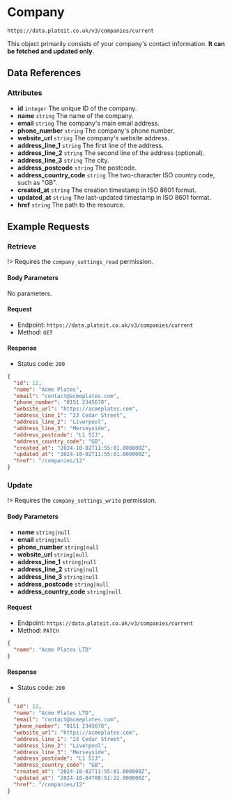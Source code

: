 # Company

`https://data.plateit.co.uk/v3/companies/current`

This object primarily consists of your company's contact information. **It can be fetched and updated only**.

## Data References

### Attributes

* **id** `integer` The unique ID of the company.
* **name** `string` The name of the company.
* **email** `string` The company's main email address.
* **phone_number** `string` The company's phone number.
* **website_url** `string` The company's website address.
* **address_line_1** `string` The first line of the address.
* **address_line_2** `string` The second line of the address (optional).
* **address_line_3** `string` The city.
* **address_postcode** `string` The postcode.
* **address_country_code** `string` The two-character ISO country code, such as "GB".
* **created_at** `string` The creation timestamp in ISO 8601 format.
* **updated_at** `string` The last-updated timestamp in ISO 8601 format.
* **href** `string` The path to the resource.

## Example Requests

### Retrieve

!> Requires the `company_settings_read` permission.

<!-- tabs:start -->

#### **Body Parameters**

No parameters.

#### **Request**

* Endpoint: `https://data.plateit.co.uk/v3/companies/current`
* Method: `GET`

#### **Response**

* Status code: `200`

```json
{
  "id": 12,
  "name": "Acme Plates",
  "email": "contact@acmeplates.com",
  "phone_number": "0151 2345678",
  "website_url": "https://acmeplates.com",
  "address_line_1": "23 Cedar Street",
  "address_line_2": "Liverpool",
  "address_line_3": "Merseyside",
  "address_postcode": "L1 5IJ",
  "address_country_code": "GB",
  "created_at": "2024-10-02T11:55:01.000000Z",
  "updated_at": "2024-10-02T11:55:01.000000Z",
  "href": "/companies/12"
}
```

<!-- tabs:end -->


### Update

!> Requires the `company_settings_write` permission.

<!-- tabs:start -->

#### **Body Parameters**

* **name** `string|null`
* **email** `string|null`
* **phone_number** `string|null`
* **website_url** `string|null`
* **address_line_1** `string|null`
* **address_line_2** `string|null`
* **address_line_3** `string|null`
* **address_postcode** `string|null`
* **address_country_code** `string|null`

#### **Request**

* Endpoint: `https://data.plateit.co.uk/v3/companies/current`
* Method: `PATCH`

```json
{
  "name": "Acme Plates LTD"
}
```

#### **Response**

* Status code: `200`

```json
{
  "id": 12,
  "name": "Acme Plates LTD",
  "email": "contact@acmeplates.com",
  "phone_number": "0151 2345678",
  "website_url": "https://acmeplates.com",
  "address_line_1": "23 Cedar Street",
  "address_line_2": "Liverpool",
  "address_line_3": "Merseyside",
  "address_postcode": "L1 5IJ",
  "address_country_code": "GB",
  "created_at": "2024-10-02T11:55:01.000000Z",
  "updated_at": "2024-10-04T08:51:22.000000Z",
  "href": "/companies/12"
}
```

<!-- tabs:end -->
